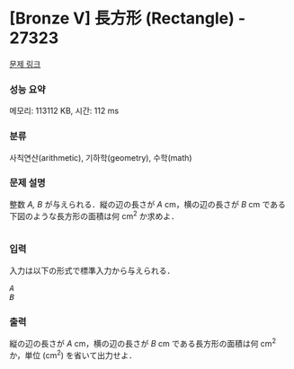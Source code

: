 # [Bronze V] 長方形 (Rectangle) - 27323 

[문제 링크](https://www.acmicpc.net/problem/27323) 

### 성능 요약

메모리: 113112 KB, 시간: 112 ms

### 분류

사칙연산(arithmetic), 기하학(geometry), 수학(math)

### 문제 설명

<p>整数 <var>A, B</var> が与えられる．縦の辺の長さが <var>A</var> cm，横の辺の長さが <var>B</var> cm である下図のような長方形の面積は何 cm<sup>2</sup> か求めよ．</p>

<p style="text-align: center;"><img alt="" src="https://upload.acmicpc.net/4709c305-92ed-40a0-ab2e-3ade81daed95/-/preview/"></p>

### 입력 

 <p>入力は以下の形式で標準入力から与えられる．</p>

<pre><var>A</var>
<var>B</var></pre>

### 출력 

 <p>縦の辺の長さが <var>A</var> cm，横の辺の長さが <var>B</var> cm である長方形の面積は何 cm<sup>2</sup> か，単位 (cm<sup>2</sup>) を省いて出力せよ．</p>

